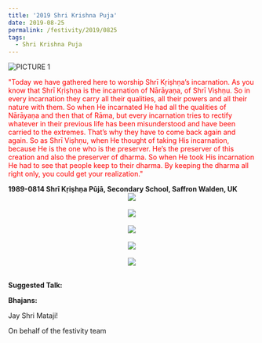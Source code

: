 ```yaml
---
title: '2019 Shri Krishna Puja'
date: 2019-08-25
permalink: /festivity/2019/0825
tags:
  - Shri Krishna Puja
---
```


![PICTURE 1](/images/image1.png)

<p style="color:red;">
"Today we have gathered here to worship Shrī Kṛiṣhṇa’s incarnation. As you know that Shrī Kṛiṣhṇa is the incarnation of Nārāyaṇa, of Shrī Viṣhṇu. So in every incarnation they carry all their qualities, all their powers and all their nature with them. So when He incarnated He had all the qualities of Nārāyaṇa and then that of Rāma, but every incarnation tries to rectify whatever in their previous life has been misunderstood and have been carried to the extremes. That’s why they have to come back again and again.
So as Shrī Viṣhṇu, when He thought of taking His incarnation, because He is the one who is the preserver. He’s the preserver of this creation and also the preserver of dharma. So when He took His incarnation He had to see that people keep to their dharma. By keeping the dharma all right only, you could get your realization."<br>
</p>
<b>1989-0814 Shrī Kṛiṣhṇa Pūjā, Secondary School, Saffron Walden, UK</b>

<div style="text-align: center"><img src="/images/image35.png" /></div>

<br>

<div style="text-align: center"><img src="/images/image36.png" /></div>

<br>

<div style="text-align: center"><img src="/images/image37.png" /></div>

<br>

<div style="text-align: center"><img src="/images/image38.png" /></div>

<br>

<div style="text-align: center"><img src="/images/image39.png" /></div>

<br>

<b>Suggested Talk:</b>

<b>Bhajans:</b>

Jay Shri Mataji!

On behalf of the festivity team
